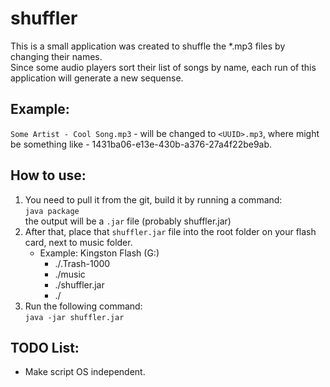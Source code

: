 # shuffler

This is a small application was created to shuffle the *.mp3 files by changing their names.  
Since some audio players sort their list of songs by name, each run of this application will generate a new sequense.

## Example:

`Some Artist - Cool Song.mp3` - will be changed to `<UUID>.mp3`, where might be something like - 1431ba06-e13e-430b-a376-27a4f22be9ab.

## How to use:

1) You need to pull it from the git, build it by running a command:  
`java package`  
the output will be a `.jar` file (probably shuffler.jar) 
2) After that, place that `shuffler.jar` file into the root folder on your flash card, next to music folder.  
   - Example: Kingston Flash (G:)  
     - ./.Trash-1000
     - ./music 
     - ./shuffler.jar
     - ./  
3) Run the following command:  
`java -jar shuffler.jar`

## TODO List:
- Make script OS independent.

